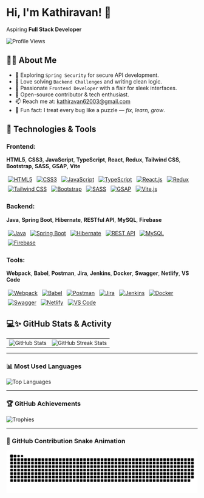 
# Hi, I'm Kathiravan! 👋  
Aspiring **Full Stack Developer** 

![Profile Views](https://komarev.com/ghpvc/?username=KATHIRAVANN8&color=green)

## 👨‍💻 About Me

- 🌱 Exploring `Spring Security` for secure API development.  
- 🔧 Love solving `Backend Challenges` and writing clean logic.  
- 🎨 Passionate `Frontend Developer` with a flair for sleek interfaces.  
- 🤝 Open-source contributor & tech enthusiast.  
- 📫 Reach me at: [kathiravan62003@gmail.com](mailto:kathiravan62003@gmail.com)  
- 🧩 Fun fact: I treat every bug like a puzzle — *fix, learn, grow*.



## 🚀 Technologies & Tools  

### **Frontend:**  
**HTML5**, **CSS3**, **JavaScript**, **TypeScript**, **React**, **Redux**, **Tailwind CSS**, **Bootstrap**, **SASS**, **GSAP**, **Vite**
<p align="left">
  <a href="https://developer.mozilla.org/en-US/docs/Web/HTML"><img src="https://icon.icepanel.io/Technology/svg/HTML5.svg" width="48" alt="HTML5" style="margin: 4px;" /></a>
  <a href="https://developer.mozilla.org/en-US/docs/Web/CSS"><img src="https://icon.icepanel.io/Technology/svg/CSS3.svg" width="48" alt="CSS3" style="margin: 4px;" /></a>
  <a href="https://www.javascript.com/"><img src="https://icon.icepanel.io/Technology/svg/JavaScript.svg" width="48" alt="JavaScript" style="margin: 4px;" /></a>
  <a href="https://www.typescriptlang.org/"><img src="https://icon.icepanel.io/Technology/svg/TypeScript.svg" width="48" alt="TypeScript" style="margin: 4px;" /></a>
  <a href="https://reactjs.org/"><img src="https://icon.icepanel.io/Technology/svg/React.svg" width="48" alt="React.js" style="margin: 4px;" /></a>
  <a href="https://redux.js.org/"><img src="https://icon.icepanel.io/Technology/svg/Redux.svg" width="48" alt="Redux" style="margin: 4px;" /></a>
  <a href="https://tailwindcss.com/"><img src="https://icon.icepanel.io/Technology/svg/Tailwind-CSS.svg" width="48" alt="Tailwind CSS" style="margin: 4px;" /></a>
  <a href="https://getbootstrap.com/"><img src="https://icon.icepanel.io/Technology/svg/Bootstrap.svg" width="48" alt="Bootstrap" style="margin: 4px;" /></a>
  <a href="https://sass-lang.com/"><img src="https://icon.icepanel.io/Technology/svg/Sass.svg" width="48" alt="SASS" style="margin: 4px;" /></a>
  <a href="https://gsap.com/"><img src="https://svgstack.com/media/img/gsap-logo-dNe6788698.webp" width="48" alt="GSAP" style="margin: 4px;" /></a>
  <a href="https://vitejs.dev/"><img src="https://icon.icepanel.io/Technology/svg/Vite.js.svg" width="48" alt="Vite.js" style="margin: 4px;" /></a>
</p>


### **Backend:**  
**Java**, **Spring Boot**, **Hibernate**, **RESTful API**, **MySQL**, **Firebase**
<p align="left">
  <a href="https://www.java.com/"><img src="https://icon.icepanel.io/Technology/svg/Java.svg" width="48" alt="Java" style="margin: 4px;" /></a>
  <a href="https://spring.io/"><img src="https://icon.icepanel.io/Technology/svg/Spring.svg" width="48" alt="Spring Boot" style="margin: 4px;" /></a>
  <a href="https://hibernate.org/"><img src="https://icon-library.com/images/hibernate-icon/hibernate-icon-20.jpg" width="48" alt="Hibernate" style="margin: 4px;" /></a>
  <a href="https://restfulapi.net/"><img src="https://img.icons8.com/nolan/50/api-settings.png" width="48" alt="REST API" style="margin: 4px;" /></a>
  <a href="https://www.mysql.com/"><img src="https://icon.icepanel.io/Technology/svg/MySQL.svg" width="48" alt="MySQL" style="margin: 4px;" /></a>
  <a href="https://firebase.google.com/"><img src="https://icon.icepanel.io/Technology/svg/Firebase.svg" width="48" alt="Firebase" style="margin: 4px;" /></a>
</p>
  

### **Tools:**  
**Webpack**, **Babel**, **Postman**, **Jira**, **Jenkins**, **Docker**, **Swagger**, **Netlify**, **VS Code**
<p align="left">
  <a href="https://webpack.js.org/"><img src="https://img.icons8.com/color/48/webpack.png" width="48" alt="Webpack" style="margin: 4px;" /></a>
  <a href="https://babeljs.io/"><img src="https://icon.icepanel.io/Technology/svg/Babel.svg" width="48" alt="Babel" style="margin: 4px;" /></a>
  <a href="https://www.postman.com/"><img src="https://icon.icepanel.io/Technology/svg/Postman.svg" width="48" alt="Postman" style="margin: 4px;" /></a>
  <a href="https://www.atlassian.com/software/jira"><img src="https://icon.icepanel.io/Technology/svg/Jira.svg" width="48" alt="Jira" style="margin: 4px;" /></a>
  <a href="https://www.jenkins.io/"><img src="https://icon.icepanel.io/Technology/svg/Jenkins.svg" width="48" alt="Jenkins" style="margin: 4px;" /></a>
  <a href="https://www.docker.com/"><img src="https://icon.icepanel.io/Technology/svg/Docker.svg" width="48" alt="Docker" style="margin: 4px;" /></a>
  <a href="https://swagger.io/"><img src="https://icon.icepanel.io/Technology/svg/Swagger.svg" width="48" alt="Swagger" style="margin: 4px;" /></a>
  <a href="https://www.netlify.com/"><img src="https://img.icons8.com/external-tal-revivo-shadow-tal-revivo/48/external-netlify-a-cloud-computing-company-that-offers-hosting-and-serverless-backend-services-for-static-websites-logo-shadow-tal-revivo.png" width="48" alt="Netlify" style="margin: 4px;" /></a>
  <a href="https://code.visualstudio.com/"><img src="https://img.icons8.com/fluency/48/visual-studio-code-2019.png" width="48" alt="VS Code" style="margin: 4px;" /></a>
</p>
  

## 💻✨ GitHub Stats & Activity

<table>
  <tr>
    <td>
      <img src="https://github-readme-stats.vercel.app/api?username=KATHIRAVANN8&show_icons=true&theme=radical&border_radius=12&rank_icon=github&include_all_commits=true" alt="GitHub Stats" />
    </td>
    <td>
      <img src="https://streak-stats.demolab.com/?user=KATHIRAVANN8&theme=radical&date_format=M%20j%5B%2C%20Y%5D" alt="GitHub Streak Stats" />
    </td>
  </tr>
</table>

---

### 📊 Most Used Languages

![Top Languages](https://github-readme-stats.vercel.app/api/top-langs/?username=KATHIRAVANN8&layout=compact&langs_count=8&theme=tokyonight&hide=html)

---

### 🏆 GitHub Achievements

<p align="left">
  <img src="https://github-profile-trophy.vercel.app/?username=KATHIRAVANN8&theme=matrix&margin-w=10&margin-h=15&no-bg=true&no-frame=true" alt="Trophies" />
</p>

---

### 🐍 GitHub Contribution Snake Animation

<picture>
  <source
    media="(prefers-color-scheme: dark)"
    srcset="https://raw.githubusercontent.com/platane/snk/output/github-contribution-grid-snake-dark.svg"
  />
  <source
    media="(prefers-color-scheme: light)"
    srcset="https://raw.githubusercontent.com/platane/snk/output/github-contribution-grid-snake.svg"
  />
  <img
    alt="GitHub contribution grid snake animation"
    src="https://raw.githubusercontent.com/platane/snk/output/github-contribution-grid-snake.svg"
    style="max-width: 100%;"
  />
</picture>



